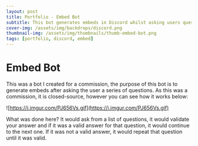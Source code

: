 ```yaml
---
layout: post
title: Portfolio - Embed Bot
subtitle: This bot generates embeds in Discord whilst asking users questions, etc.
cover-img: /assets/img/backdrops/discord.png
thumbnail-img: /assets/img/thumbnails/thumb-embed-bot.png
tags: [portfolio, discord, embed]
---
```

# Embed Bot
This was a bot I created for a commission, the purpose of this bot is to generate embeds after asking the user a series of questions.
As this was a commission, it is closed-source, however you can see how it works below:

![https://i.imgur.com/PJ656Vs.gif](https://i.imgur.com/PJ656Vs.gif)

What was done here?
It would ask from a list of questions, it would validate your answer and if it was a valid answer for that question, it would continue to the next one.
If it was not a valid answer, it would repeat that question until it was valid.
